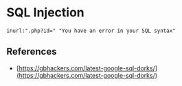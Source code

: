 # SQL Injection

`inurl:".php?id=" "You have an error in your SQL syntax"`

## References

- [https://gbhackers.com/latest-google-sql-dorks/](https://gbhackers.com/latest-google-sql-dorks/)